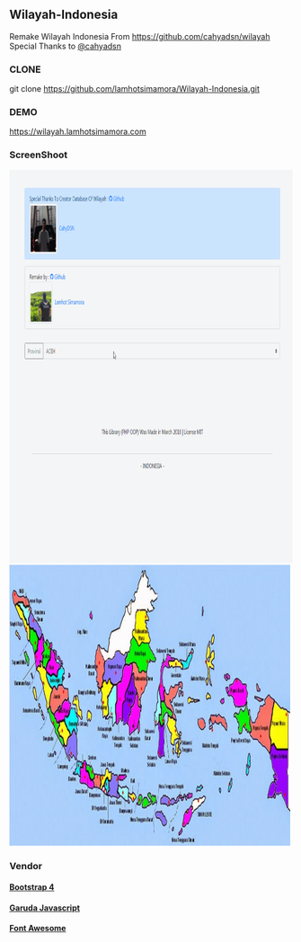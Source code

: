 ## Wilayah-Indonesia
Remake Wilayah Indonesia From https://github.com/cahyadsn/wilayah
Special Thanks to  <a href="https://github.com/cahyadsn">@cahyadsn</a>

### CLONE
git clone https://github.com/lamhotsimamora/Wilayah-Indonesia.git

### DEMO
https://wilayah.lamhotsimamora.com

### ScreenShoot
<img src="image/record-wilayah.gif" width="700" height="700">
<img src="image/indonesia.jpg" width="500" height="500">

### Vendor
#### <a href="https://getbootstrap.com/">Bootstrap 4</a>
#### <a href="http://bit.ly/GarudaJavascript2">Garuda Javascript</a>
#### <a href="https://fontawesome.com/icons">Font Awesome</a>